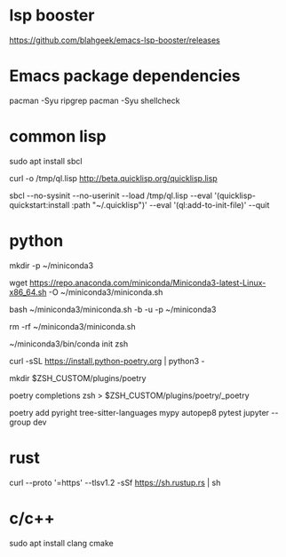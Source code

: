 # lsp booster
https://github.com/blahgeek/emacs-lsp-booster/releases

# Emacs package dependencies
pacman -Syu ripgrep
pacman -Syu shellcheck

# common lisp
sudo apt install sbcl

curl -o /tmp/ql.lisp http://beta.quicklisp.org/quicklisp.lisp

sbcl --no-sysinit --no-userinit --load /tmp/ql.lisp --eval '(quicklisp-quickstart:install :path "~/.quicklisp")' --eval '(ql:add-to-init-file)' --quit

# python
mkdir -p ~/miniconda3

wget https://repo.anaconda.com/miniconda/Miniconda3-latest-Linux-x86_64.sh -O ~/miniconda3/miniconda.sh

bash ~/miniconda3/miniconda.sh -b -u -p ~/miniconda3

rm -rf ~/miniconda3/miniconda.sh

~/miniconda3/bin/conda init zsh

curl -sSL https://install.python-poetry.org | python3 -

mkdir $ZSH_CUSTOM/plugins/poetry

poetry completions zsh > $ZSH_CUSTOM/plugins/poetry/_poetry

poetry add pyright tree-sitter-languages mypy autopep8 pytest jupyter --group dev

# rust
curl --proto '=https' --tlsv1.2 -sSf https://sh.rustup.rs | sh

# c/c++
sudo apt install clang cmake
